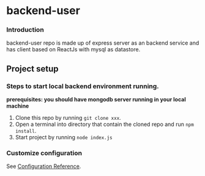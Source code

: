 # backend-user

### Introduction
backend-user repo is made up of express server as an backend service and has client based on ReactJs with mysql as datastore.

## Project setup

### Steps to start local backend environment running.
**prerequisites: you should have mongodb server running in your local machine**
1. Clone this repo by running `git clone xxx`.
2. Open a terminal into directory that contain the cloned repo and run `npm install`.
3. Start project by running `node index.js`

### Customize configuration
See [Configuration Reference](https://cli.vuejs.org/config/).
